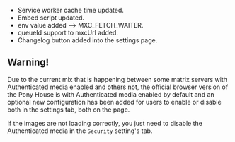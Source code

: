- Service worker cache time updated.
- Embed script updated.
- env value added --> MXC_FETCH_WAITER.
- queueId support to mxcUrl added.
- Changelog button added into the settings page.

## Warning!

Due to the current mix that is happening between some matrix servers with Authenticated media enabled and others not, the official browser version of the Pony House is with Authenticated media enabled by default and an optional new configuration has been added for users to enable or disable both in the settings tab, both on the page.

If the images are not loading correctly, you just need to disable the Authenticated media in the `Security` setting's tab.
